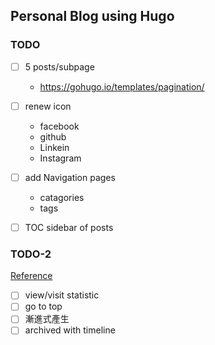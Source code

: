 ## Personal Blog using Hugo

### TODO
- [ ] 5 posts/subpage
    - https://gohugo.io/templates/pagination/
- [ ] renew icon
    - facebook
    - github
    - Linkein
    - Instagram
- [ ] add Navigation pages
    - catagories
    - tags
- [ ] TOC sidebar of posts


### TODO-2 
[Reference](http://chenrudan.github.io/)
- [ ] view/visit statistic
- [ ] go to top
- [ ] 漸進式產生
- [ ] archived with timeline
